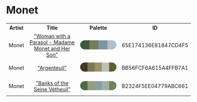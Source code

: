 
<!DOCTYPE html>
<html><body>
<h1>Monet</h1>
<table style="width:100%">
<tr><th style="text-align: center; vertical-align: middle;">Artist</th><th style="text-align: center; vertical-align: middle;">Title</th><th style="text-align: center; vertical-align: middle;">Palette</th><th style="text-align: center; vertical-align: middle;">ID</th></tr>
<tr><td style="text-align: center; vertical-align: middle;"><p style="font-size:14px">Monet</p></td> <td style="text-align: center; vertical-align: middle;"><a href=https://www.nga.gov/collection/art-object-page.61379.html style="font-size:14px">"Woman with a Parasol - Madame Monet and Her Son"</a></td> <td style="text-align: center; vertical-align: middle;"><img style="border-radius: 14px;" src="../media/swatches/65E174136E81847CD4F5.jpg" height="25"></td> <td style="text-align: center; vertical-align: middle;"><p style="font-size:14px">65E174136E81847CD4F5</p></td></tr>
<tr><td style="text-align: center; vertical-align: middle;"><p style="font-size:14px">Monet</p></td> <td style="text-align: center; vertical-align: middle;"><a href=https://www.nga.gov/collection/art-object-page.52186.html style="font-size:14px">"Argenteuil"</a></td> <td style="text-align: center; vertical-align: middle;"><img style="border-radius: 14px;" src="../media/swatches/BB56FCF6A615A4FFB7A1.jpg" height="25"></td> <td style="text-align: center; vertical-align: middle;"><p style="font-size:14px">BB56FCF6A615A4FFB7A1</p></td></tr>
<tr><td style="text-align: center; vertical-align: middle;"><p style="font-size:14px">Monet</p></td> <td style="text-align: center; vertical-align: middle;"><a href=https://www.nga.gov/collection/art-object-page.46652.html style="font-size:14px">"Banks of the Seine Vétheuil"</a></td> <td style="text-align: center; vertical-align: middle;"><img style="border-radius: 14px;" src="../media/swatches/B2324F5EE04779ABC661.jpg" height="25"></td> <td style="text-align: center; vertical-align: middle;"><p style="font-size:14px">B2324F5EE04779ABC661</p></td></tr>
</table>
</body></html>
